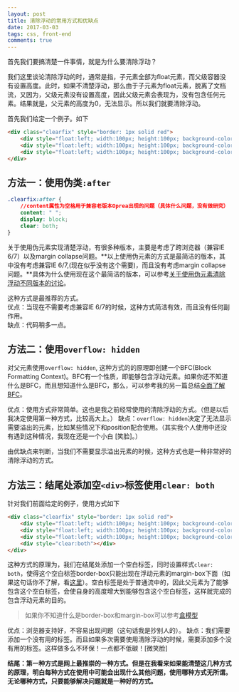 ```yaml
---
layout: post
title: 清除浮动的常用方式和优缺点
date: 2017-03-03
tags: css, front-end
comments: true
---
```


首先我们要搞清楚一件事情，就是为什么要清除浮动？

我们这里谈论清除浮动的时，通常是指，子元素全部为float元素，而父级容器没有设置高度。此时，如果不清楚浮动，那么由于子元素为float元素，脱离了文档流，又因为，父级元素没有设置高度，因此父级元素会表现为，没有包含任何元素。结果就是，父元素的高度为0，无法显示。所以我们就要清除浮动。

<!--more-->

首先我们给定一个例子。如下
```html
<div class="clearfix" style="border: 1px solid red">
    <div style="float:left; width:100px; height:100px; background-color:lightblue"></div>
    <div style="float:left; width:100px; height:100px; background-color:lightgray"></div>
    <div style="float:left; width:100px; height:100px; background-color:lightgreen"></div>
</div>
```

## 方法一：使用伪类`:after`

```css
.clearfix:after {
	//content属性为空格用于兼容老版本Oprea出现的问题（具体什么问题，没有做研究）
	content: " ";
	display: block;
	clear: both;
}
```

关于使用伪元素实现清楚浮动，有很多种版本，主要是考虑了跨浏览器（兼容IE 6/7）以及margin collapse问题。**以上使用伪元素的方式是最简洁的版本，其中没有考虑兼容IE 6/7,(现在似乎没有这个需要)，而且没有考虑margin collapse问题。**具体为什么使用现在这个最简洁的版本，可以参考[关于使用伪元素清除浮动不同版本的讨论]()。

这种方式是最推荐的方式。    
优点：当现在不需要考虑兼容IE 6/7的时候，这种方式简洁有效，而且没有任何副作用。  
缺点：代码稍多一点。  


## 方法二：使用`overflow: hidden`

对父元素使用`overflow: hidden`, 这种方式的的原理即创建一个BFC(Block Formatting Context)。BFC有一个性质，即能够包含浮动元素。如果你还不知道什么是BFC，而且想知道什么是BFC，那么，可以参考我的另一篇总结[全面了解BFC]()。

优点：使用方式非常简单。这也是我之前经常使用的清除浮动的方式。（但是以后我决定使用第一种方式，比较高大上。）
缺点：`overflow: hidden`决定了无法显示需要溢出的元素，比如某些情况下和position配合使用。（其实我个人使用中还没有遇到这种情况，我现在还是一个小白 [笑脸]。）

由优缺点来判断，当我们不需要显示溢出元素的时候，这种方式也是一种非常好的清除浮动的方式。

## 方法三：结尾处添加空`<div>`标签使用`clear: both`

针对我们前面给定的例子，使用方式如下
```html
<div class="clearfix" style="border: 1px solid red">
    <div style="float:left; width:100px; height:100px; background-color:lightblue"></div>
    <div style="float:left; width:100px; height:100px; background-color:lightgray"></div>
    <div style="float:left; width:100px; height:100px; background-color:lightgreen"></div>
	<div style="clear:both"></div>
</div>
```
这种方式的原理为，我们在结尾处添加一个空白标签，同时设置样式`clear: both`，使得这个空白标签border-box只能出现在浮动元素的margin-box下面（如果这句话你不了解，看[这里]()）。空白标签是处于普通流中的，因此父元素为了能够包含这个空白标签，会使自身的高度增大到能够包含这个空白标签，这样就完成的包含浮动元素的目的。

> 如果你不知道什么是border-box和margin-box可以参考[盒模型](https://developer.mozilla.org/zh-CN/docs/Web/CSS/CSS_Box_Model/Introduction_to_the_CSS_box_model)
> 


优点：浏览器支持好，不容易出现问题（这句话我是抄别人的）。
缺点：我们需要添加一个没有用的标签。而且如果多次需要使用清除浮动的时候，需要添加多个没有用的标签。这样做多么不环保！一点都不低碳！[微笑脸]

**结尾：第一种方式是网上最推崇的一种方式。但是在我看来如果能清楚这几种方式的原理，明白每种方式在使用中可能会出现什么其他问题，使用哪种方式无所谓。无论哪种方式，只要能够解决问题就是一种好的方式。**